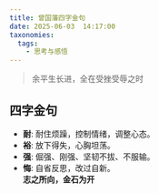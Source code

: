 ```yaml
---
title: 曾国藩四字金句
date: 2025-06-03  14:17:00 
taxonomies:
  tags:
    - 思考与感悟
---
```

> 余平生长进，全在受挫受辱之时
## 四字金句
- **耐**: 耐住烦躁，控制情绪，调整心态。  
- **裕**: 放下得失，心胸坦荡。  
- **强**: 倔强、刚强、坚韧不拔、不服输。  
- **悔**: 自省反思，改过自新。  
**志之所向，金石为开**





















